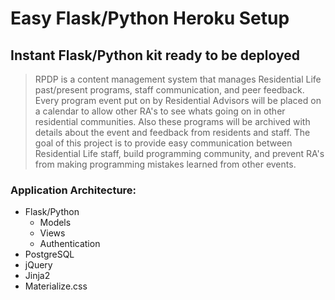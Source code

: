 # Easy Flask/Python Heroku Setup

## Instant Flask/Python kit ready to be deployed


> RPDP is a content management system that manages Residential Life past/present programs, staff communication, and peer feedback. Every program event put on by Residential Advisors will be placed on a calendar to allow other RA's to see whats going on in other residential communities. Also these programs will be archived with details about the event and feedback from residents and staff. The goal of this project is to provide easy communication between Residential Life staff, build programming community, and prevent RA's from making programming mistakes learned from other events.
 

### Application Architecture:

- Flask/Python
    - Models
    - Views
    - Authentication
- PostgreSQL
- jQuery
- Jinja2
- Materialize.css


